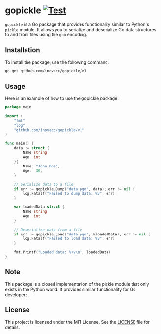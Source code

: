 # gopickle [![Test](https://github.com/inovacc/gopickle/actions/workflows/test.yml/badge.svg?branch=main)](https://github.com/inovacc/gopickle/actions/workflows/test.yml)

`gopickle` is a Go package that provides functionality similar to Python's `pickle` module. It allows you to serialize and deserialize Go data structures to and from files using the `gob` encoding.

## Installation

To install the package, use the following command:

```sh
go get github.com/inovacc/gopickle/v1
```

## Usage
Here is an example of how to use the gopickle package:

```go
package main

import (
	"fmt"
	"log"
	"github.com/inovacc/gopickle/v1"
)

func main() {
	data := struct {
		Name string
		Age  int
	}{
		Name: "John Doe",
		Age:  30,
	}

	// Serialize data to a file
	if err := gopickle.Dump("data.pgo", data); err != nil {
		log.Fatalf("Failed to dump data: %v", err)
	}

	var loadedData struct {
		Name string
		Age  int
	}

	// Deserialize data from a file
	if err := gopickle.Load("data.pgo", &loadedData); err != nil {
		log.Fatalf("Failed to load data: %v", err)
	}

	fmt.Printf("Loaded data: %+v\n", loadedData)
}
```

## Note
This package is a closed implementation of the pickle module that only exists in the Python world. It provides similar functionality for Go developers.

## License
This project is licensed under the MIT License.
See the [LICENSE](LICENSE) file for details.
```
